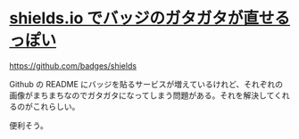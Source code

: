 # [shields.io でバッジのガタガタが直せるっぽい](/2014/08/11/shields-io.html)

https://github.com/badges/shields

Github の README にバッジを貼るサービスが増えているけれど、それぞれの画像がまちまちなのでガタガタになってしまう問題がある。それを解決してくれるのがこれらしい。

便利そう。
